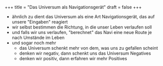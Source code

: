 +++
title = "Das Universum als Navigationsgerät"
draft = false
+++

-   ähnlich zu dient das Universum als eine Art Navigationsgerät, das auf unsere "Eingaben" reagiert
-   wir selbst bestimmen die Richtung, in die unser Leben verlaufen soll
-   und falls wir uns verlaufen, "berechnet" das Navi eine neue Route je nach Umstände im Leben
-   und sogar noch mehr
    -   das Universum schenkt mehr von dem, was uns zu gefallen scheint
    -   denken wir negativ, dann schenkt uns das Universum Negatives
    -   denken wir positiv, dann erfahren wir mehr Positives
